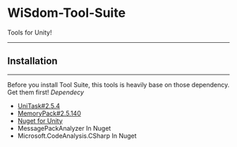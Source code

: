 # WiSdom-Tool-Suite
Tools for Unity!

---
## Installation
---
Before you install Tool Suite, this tools is heavily base on those dependency. Get them first!
*Dependecy*
- [UniTask#2.5.4](https://github.com/Cysharp/UniTask)
- [MemoryPack#2.5.140](https://github.com/MessagePack-CSharp/MessagePack-CSharp)
- [Nuget for Unity](https://github.com/GlitchEnzo/NuGetForUnity)
- MessagePackAnalyzer In Nuget
- Microsoft.CodeAnalysis.CSharp In Nuget